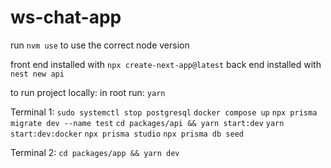 # ws-chat-app

run `nvm use` to use the correct node version

front end installed with `npx create-next-app@latest`
back end installed with `nest new api`

to run project locally:
in root run: `yarn`

Terminal 1:
`sudo systemctl stop postgresql`
`docker compose up`
`npx prisma migrate dev --name test`
`cd packages/api && yarn start:dev`
`yarn start:dev:docker`
`npx prisma studio`
`npx prisma db seed`

Terminal 2: `cd packages/app && yarn dev`

